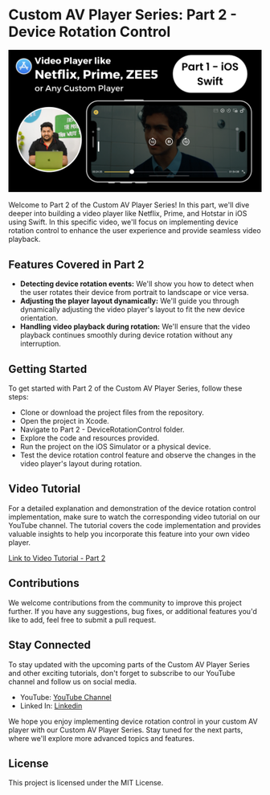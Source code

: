 # Custom AV Player Series: Part 2 - Device Rotation Control

[![Custom AV Player](https://github.com/pushpendra996/avplayer-swift-part-1-ios/blob/main/Custom%20AV%20Player%20in%20Swift%20iOS.png?raw=true)](https://youtu.be/naMfH2nryvQ)


Welcome to Part 2 of the Custom AV Player Series! In this part, we'll dive deeper into building a video player like Netflix, Prime, and Hotstar in iOS using Swift. In this specific video, we'll focus on implementing device rotation control to enhance the user experience and provide seamless video playback.

## Features Covered in Part 2

* **Detecting device rotation events:** We'll show you how to detect when the user rotates their device from portrait to landscape or vice versa.
* **Adjusting the player layout dynamically:** We'll guide you through dynamically adjusting the video player's layout to fit the new device orientation.
* **Handling video playback during rotation:** We'll ensure that the video playback continues smoothly during device rotation without any interruption.

## Getting Started

To get started with Part 2 of the Custom AV Player Series, follow these steps:

- Clone or download the project files from the repository.
- Open the project in Xcode.
- Navigate to Part 2 - DeviceRotationControl folder.
- Explore the code and resources provided.
- Run the project on the iOS Simulator or a physical device.
- Test the device rotation control feature and observe the changes in the video player's layout during rotation.

## Video Tutorial

For a detailed explanation and demonstration of the device rotation control implementation, make sure to watch the corresponding video tutorial on our YouTube channel. The tutorial covers the code implementation and provides valuable insights to help you incorporate this feature into your own video player.

[Link to Video Tutorial - Part 2](https://www.youtube.com/watch?v=Hi6vOtdOejI)

## Contributions

We welcome contributions from the community to improve this project further. If you have any suggestions, bug fixes, or additional features you'd like to add, feel free to submit a pull request.

## Stay Connected

To stay updated with the upcoming parts of the Custom AV Player Series and other exciting tutorials, don't forget to subscribe to our YouTube channel and follow us on social media.

* YouTube: [YouTube Channel](https://www.youtube.com/PushpendraSaini)
* Linked In: [Linkedin](https://www.linkedin.com/in/pushpendra-saini/)


We hope you enjoy implementing device rotation control in your custom AV player with our Custom AV Player Series. Stay tuned for the next parts, where we'll explore more advanced topics and features.

## License

This project is licensed under the MIT License.
